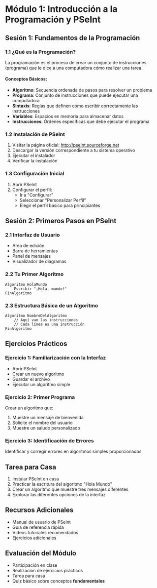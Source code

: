 # Módulo 1: Introducción a la Programación y PSeInt

## Sesión 1: Fundamentos de la Programación

### 1.1 ¿Qué es la Programación?
La programación es el proceso de crear un conjunto de instrucciones (programa) que le dice a una computadora cómo realizar una tarea.

#### Conceptos Básicos:
- **Algoritmo**: Secuencia ordenada de pasos para resolver un problema
- **Programa**: Conjunto de instrucciones que puede ejecutar una computadora
- **Sintaxis**: Reglas que definen cómo escribir correctamente las instrucciones
- **Variables**: Espacios en memoria para almacenar datos
- **Instrucciones**: Órdenes específicas que debe ejecutar el programa

### 1.2 Instalación de PSeInt
1. Visitar la página oficial: http://pseint.sourceforge.net
2. Descargar la versión correspondiente a tu sistema operativo
3. Ejecutar el instalador
4. Verificar la instalación

### 1.3 Configuración Inicial
1. Abrir PSeInt
2. Configurar el perfil:
   - Ir a "Configurar"
   - Seleccionar "Personalizar Perfil"
   - Elegir el perfil básico para principiantes

## Sesión 2: Primeros Pasos en PSeInt

### 2.1 Interfaz de Usuario
- Área de edición
- Barra de herramientas
- Panel de mensajes
- Visualizador de diagramas

### 2.2 Tu Primer Algoritmo
```
Algoritmo HolaMundo
    Escribir "¡Hola, mundo!"
FinAlgoritmo
```

### 2.3 Estructura Básica de un Algoritmo
```
Algoritmo NombreDelAlgoritmo
    // Aquí van las instrucciones
    // Cada línea es una instrucción
FinAlgoritmo
```

## Ejercicios Prácticos

### Ejercicio 1: Familiarización con la Interfaz
- Abrir PSeInt
- Crear un nuevo algoritmo
- Guardar el archivo
- Ejecutar un algoritmo simple

### Ejercicio 2: Primer Programa
Crear un algoritmo que:
1. Muestre un mensaje de bienvenida
2. Solicite el nombre del usuario
3. Muestre un saludo personalizado

### Ejercicio 3: Identificación de Errores
Identificar y corregir errores en algoritmos simples proporcionados

## Tarea para Casa
1. Instalar PSeInt en casa
2. Practicar la escritura del algoritmo "Hola Mundo"
3. Crear un algoritmo que muestre tres mensajes diferentes
4. Explorar las diferentes opciones de la interfaz

## Recursos Adicionales
- Manual de usuario de PSeInt
- Guía de referencia rápida
- Videos tutoriales recomendados
- Ejercicios adicionales

## Evaluación del Módulo
- Participación en clase
- Realización de ejercicios prácticos
- Tarea para casa
- Quiz básico sobre conceptos **fundamentales**